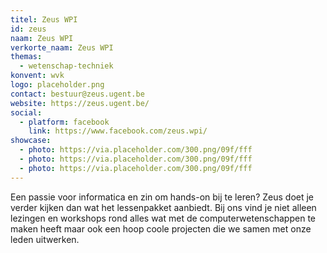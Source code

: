 ```yaml
---
titel: Zeus WPI
id: zeus
naam: Zeus WPI
verkorte_naam: Zeus WPI
themas:
  - wetenschap-techniek
konvent: wvk
logo: placeholder.png
contact: bestuur@zeus.ugent.be
website: https://zeus.ugent.be/
social:
  - platform: facebook
    link: https://www.facebook.com/zeus.wpi/
showcase:
  - photo: https://via.placeholder.com/300.png/09f/fff
  - photo: https://via.placeholder.com/300.png/09f/fff
  - photo: https://via.placeholder.com/300.png/09f/fff
---
```


Een passie voor informatica en zin om hands-on bij te leren? Zeus doet je verder kijken dan wat het lessenpakket aanbiedt. Bij ons vind je niet alleen lezingen en workshops rond alles wat met de computerwetenschappen te maken heeft maar ook een hoop coole projecten die we samen met onze leden uitwerken.
